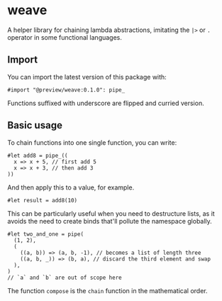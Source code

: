 # weave
A helper library for chaining lambda abstractions, imitating the `|>` or `.` operator in some
functional languages.

## Import
You can import the latest version of this package with:
```typ
#import "@preview/weave:0.1.0": pipe_
```
Functions suffixed with underscore are flipped and curried version.

## Basic usage
To chain functions into one single function, you can write:
```typ
#let add8 = pipe_((
  x => x + 5, // first add 5
  x => x + 3, // then add 3
))
```

And then apply this to a value, for example.
```typ
#let result = add8(10)
```

This can be particularly useful when you need to destructure lists, as it avoids the need to create
binds that'll pollute the namespace globally.
```typ
#let two_and_one = pipe(
  (1, 2),
  (
    ((a, b)) => (a, b, -1), // becomes a list of length three
    ((a, b, _)) => (b, a), // discard the third element and swap
  ),
)
// `a` and `b` are out of scope here
```

The function `compose` is the `chain` function in the mathematical order.
